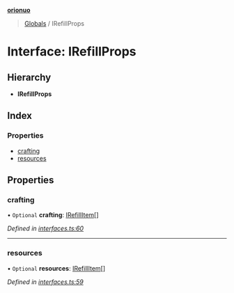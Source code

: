 **[orionuo](../README.md)**

> [Globals](../globals.md) / IRefillProps

# Interface: IRefillProps

## Hierarchy

* **IRefillProps**

## Index

### Properties

* [crafting](irefillprops.md#crafting)
* [resources](irefillprops.md#resources)

## Properties

### crafting

• `Optional` **crafting**: [IRefillItem](irefillitem.md)[]

*Defined in [interfaces.ts:60](https://github.com/msviha/orionuo/blob/bbe2852/src/interfaces.ts#L60)*

___

### resources

• `Optional` **resources**: [IRefillItem](irefillitem.md)[]

*Defined in [interfaces.ts:59](https://github.com/msviha/orionuo/blob/bbe2852/src/interfaces.ts#L59)*

